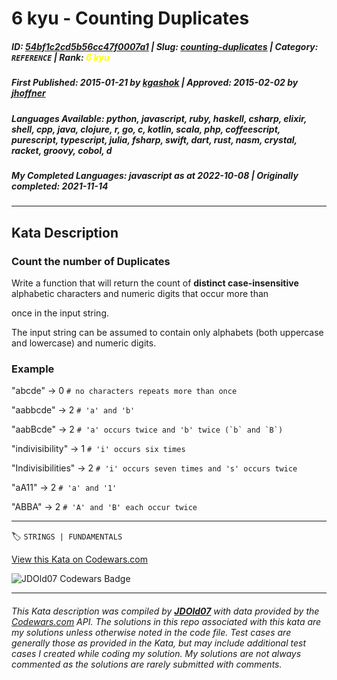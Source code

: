 # 6 kyu - Counting Duplicates

##### **ID**: [54bf1c2cd5b56cc47f0007a1](https://www.codewars.com/kata/54bf1c2cd5b56cc47f0007a1) | **Slug**: [counting-duplicates](https://www.codewars.com/kata/54bf1c2cd5b56cc47f0007a1) | **Category**: `REFERENCE` | **Rank**: <span style="color:yellow">6 kyu</span>

##### **First Published**: 2015-01-21 ***by*** [kgashok](https://www.codewars.com/users/kgashok) | **Approved**: 2015-02-02 ***by*** [jhoffner](https://www.codewars.com/users/jhoffner)

##### **Languages Available**: python, javascript, ruby, haskell, csharp, elixir, shell, cpp, java, clojure, r, go, c, kotlin, scala, php, coffeescript, purescript, typescript, julia, fsharp, swift, dart, rust, nasm, crystal, racket, groovy, cobol, d

##### **My Completed Languages**: javascript ***as at*** 2022-10-08 | **Originally completed**: 2021-11-14

---

## Kata Description


### Count the number of Duplicates



Write a function that will return the count of **distinct case-insensitive** alphabetic characters and numeric digits that occur more than 

once in the input string. 

The input string can be assumed to contain only alphabets (both uppercase and lowercase) and numeric digits.





### Example

"abcde" -> 0             `# no characters repeats more than once`  

"aabbcde" -> 2           `# 'a' and 'b'`  

"aabBcde" -> 2           ``# 'a' occurs twice and 'b' twice (`b` and `B`)``  

"indivisibility" -> 1    `# 'i' occurs six times`  

"Indivisibilities" -> 2  `# 'i' occurs seven times and 's' occurs twice`  

"aA11" -> 2              `# 'a' and '1'`  

"ABBA" -> 2              `# 'A' and 'B' each occur twice`



---


🏷 `STRINGS | FUNDAMENTALS`


[View this Kata on Codewars.com](https://www.codewars.com/kata/54bf1c2cd5b56cc47f0007a1)

![](https://www.codewars.com/users/jdold07/badges/large "JDOld07 Codewars Badge")

---

###### *This Kata description was compiled by [**JDOld07**](https://tpstech.dev) with data provided by the [Codewars.com](https://www.codewars.com) API.  The solutions in this repo associated with this kata are my solutions unless otherwise noted in the code file.  Test cases are generally those as provided in the Kata, but may include additional test cases I created while coding my solution.  My solutions are not always commented as the solutions are rarely submitted with comments.*
